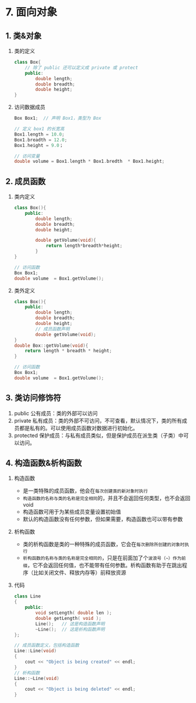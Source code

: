 # 7. 面向对象

## 1. 类&对象

1. 类的定义

    ```cpp
    class Box{
        // 除了 public 还可以定义成 private 或 protect
        public:
            double length;
            double breadth;
            double height;
    }
    ```

2. 访问数据成员

    ```cpp
    Box Box1;  // 声明 Box1，类型为 Box

    // 定义 box1 的长宽高
    Box1.length = 10.0;  
    Box1.breadth = 12.0;
    Box1.height = 9.0；

    // 访问变量
    double volume = Box1.length * Box1.bredth  * Box1.height;
    ```

## 2. 成员函数

1. 类内定义

    ```cpp
    class Box(){
        public:
            double length;
            double breadth;
            double height;

            double getVolume(void){
                return length*breadth*height;
            }
    }

    // 访问函数
    Box Box1;
    double volume  = Box1.getVolume();

    ```

2. 类外定义

    ```cpp
    class Box(){
        public:
            double length;
            double breadth;
            double height;
            // 成员函数声明
            double getVolume(void);
    }
    double Box::getVolume(void){
        return length * breadth * height;
    }

    // 访问函数
    Box Box1;
    double volume  = Box1.getVolume();

    ```

## 3. 类访问修饰符

1. public 公有成员：类的外部可以访问
2. private 私有成员：类的外部不可访问，不可查看，默认情况下，类的所有成员都是私有的。可以使用成员函数对数据进行初始化。
3. protected 保护成员：与私有成员类似，但是保护成员在派生类（子类）中可以访问。

## 4. 构造函数&析构函数

1. 构造函数
   - 是一类特殊的成员函数，他会在`每次创建类的新对象时执行`
   - `构造函数的名称与类的名称是完全相同`的，并且不会返回任何类型，也不会返回 void
   - 构造函数可用于为某些成员变量设置初始值
   - 默认的构造函数没有任何参数，但如果需要，构造函数也可以带有参数

2. 析构函数
   - 类的析构函数是类的一种特殊的成员函数，它会在`每次删除所创建的对象时执行`
   - `析构函数的名称与类的名称是完全相同的`，只是在前面加了个`波浪号（~）作为前缀`，它不会返回任何值，也不能带有任何参数。析构函数有助于在跳出程序（比如关闭文件、释放内存等）前释放资源

3. 代码

    ```cpp
    class Line
    {
        public:
            void setLength( double len );
            double getLength( void );
            Line();   // 这是构造函数声明
            ~Line();  // 这是析构函数声明
    };

    // 成员函数定义，包括构造函数
    Line::Line(void)
    {
        cout << "Object is being created" << endl;
    }
    // 析构函数
    Line::~Line(void)
    {
        cout << "Object is being deleted" << endl;
    }
    ```
